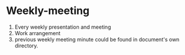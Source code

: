 # Weekly-meeting
1. Every weekly presentation and meeting 
2. Work arrangement
3. previous weekly meeting minute could be found in document's own directory.
